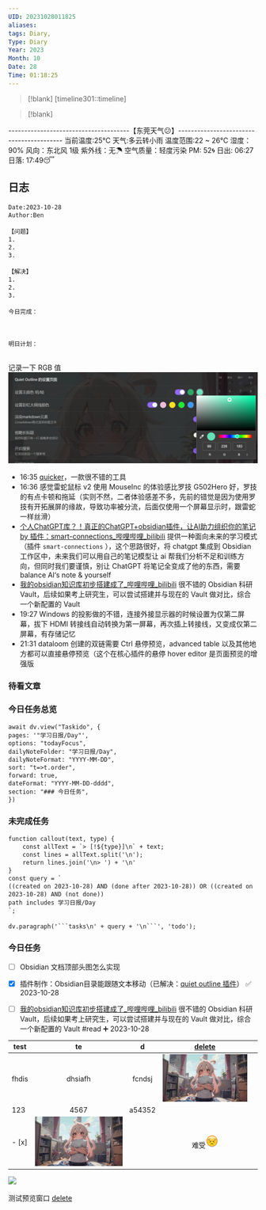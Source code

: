 ```yaml
---
UID: 20231028011825
aliases: 
tags: Diary,
Type: Diary
Year: 2023
Month: 10
Date: 28
Time: 01:18:25
---
```

> [!blank] 
> [timeline301::timeline]

>[!blank]
> 
--------------------------------------【东莞天气😕】-----------------------------------------
当前温度:25℃
天气:多云转小雨
温度范围:22 ~ 26℃
湿度：90%
风向：东北风 1级
紫外线：无☂
空气质量：轻度污染 PM: 52🌀
日出: 06:27 日落: 17:49😴

## 日志

```
Date:2023-10-28
Author:Ben

【问题】
1.
2.
3.

【解决】
1.
2.
3.

今日完成：



明日计划：


```

记录一下 RGB 值
![](asset/Pasted%20image%2020231028162601.png)

- 16:35 [quicker](https://getquicker.net/)，一款很不错的工具
- 16:36 感觉雷蛇鼠标 v2 使用 MouseInc 的体验感比罗技 G502Hero 好，罗技的有点卡顿和拖延（实则不然，二者体验感差不多，先前的错觉是因为使用罗技有开拓展屏的缘故，导致功率被分流，后面仅使用一个屏幕显示时，跟雷蛇一样丝滑）
- [个人ChatGPT库？！真正的ChatGPT+obsidian插件，让AI助力组织你的笔记 by 插件：smart-connections\_哔哩哔哩\_bilibili](https://www.bilibili.com/video/BV1Nv4y1L7uh/?spm_id_from=333.788.recommend_more_video.8&vd_source=1f9072e850dde202d6ddd4c60d9d334d) 提供一种面向未来的学习模式（插件 `smart-connections` ），这个思路很好，将 chatgpt 集成到 Obsidian 工作区中，未来我们可以用自己的笔记模型让 ai 帮我们分析不足和训练方向，但同时我们要谨慎，别让 ChatGPT 将笔记全变成了他的东西，需要 balance Al‘s note & yourself
- [我的obsidian知识库初步搭建成了\_哔哩哔哩\_bilibili](https://www.bilibili.com/video/BV1oc41137yW/?spm_id_from=333.788.recommend_more_video.9&vd_source=1f9072e850dde202d6ddd4c60d9d334d) 很不错的 Obsidian 科研 Vault，后续如果考上研究生，可以尝试搭建并与现在的 Vault 做对比，综合一个新配置的 Vault
- 19:27 Windows 的投影做的不错，连接外接显示器的时候设置为仅第二屏幕，拔下 HDMI 转接线自动转换为第一屏幕，再次插上转接线，又变成仅第二屏幕，有存储记忆
- 21:31 dataloom 创建的双链需要 Ctrl 悬停预览，advanced table 以及其他地方都可以直接悬停预览（这个在核心插件的悬停 hover editor 是页面预览的增强版

### 待看文章




### 今日任务总览

```dataviewjs
await dv.view("Taskido", {
pages: '"学习日报/Day"',
options: "todayFocus",
dailyNoteFolder: "学习日报/Day",
dailyNoteFormat: "YYYY-MM-DD",
sort: "t=>t.order",
forward: true,
dateFormat: "YYYY-MM-DD-dddd",
section: "### 今日任务",
})
```

### 未完成任务

```dataviewjs
function callout(text, type) {
    const allText = `> [!${type}]\n` + text;
    const lines = allText.split('\n');
    return lines.join('\n> ') + '\n'
}
const query = `
((created on 2023-10-28) AND (done after 2023-10-28)) OR ((created on 2023-10-28) AND (not done))
path includes 学习日报/Day
`;

dv.paragraph('```tasks\n' + query + '\n```', 'todo');
```


### 今日任务

- [ ] Obsidian 文档顶部头图怎么实现
- [x] 插件制作：Obsidian ​目录能跟随文本移动（已解决：<u>quiet outline 插件</u>） ✅ 2023-10-28

- [ ] [我的obsidian知识库初步搭建成了\_哔哩哔哩\_bilibili](https://www.bilibili.com/video/BV1oc41137yW/?spm_id_from=333.788.recommend_more_video.9&vd_source=1f9072e850dde202d6ddd4c60d9d334d) 很不错的 Obsidian 科研 Vault，后续如果考上研究生，可以尝试搭建并与现在的 Vault 做对比，综合一个新配置的 Vault  #read ➕ 2023-10-28 


| test  |               te               |   d    |                          [delete](delete.md)                          |     |
| ----- |:------------------------------:|:------:|:---------------------------------------------------:| --- |
| fhdis |            dhsiafh             | fcndsj |         ![](asset/Obsidian-bg2-7z%201.png)          |     |
| 123   |              4567              | a54352 |                                                     |     |
| - [x] | ![](asset/Obsidian-bg2-7z.png) |        | 难受![](asset/72C87F290CCCB728321E43F145649118.png) |     |



![](../../asset/looms/Test1.loom)

测试预览窗口  [delete](delete.md)
